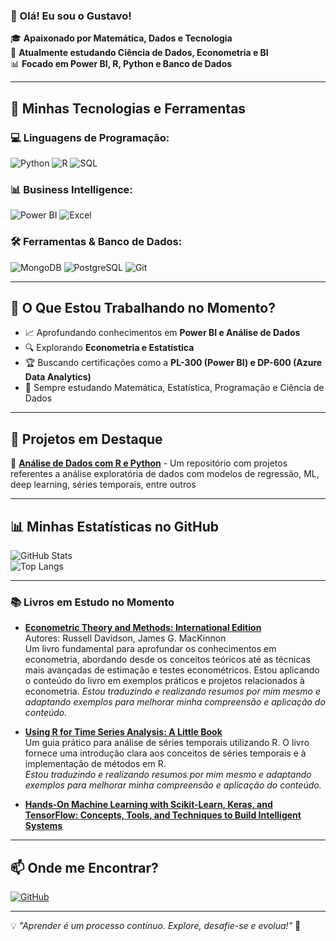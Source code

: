### 👋 Olá! Eu sou o Gustavo!

🎓 **Apaixonado por Matemática, Dados e Tecnologia**  
🚀 **Atualmente estudando Ciência de Dados, Econometria e BI**  
📊 **Focado em Power BI, R, Python e Banco de Dados**  

---

## 📌 **Minhas Tecnologias e Ferramentas**

### 💻 Linguagens de Programação:
![Python](https://img.shields.io/badge/Python-3776AB?style=for-the-badge&logo=python&logoColor=white)
![R](https://img.shields.io/badge/R-276DC3?style=for-the-badge&logo=r&logoColor=white)
![SQL](https://img.shields.io/badge/SQL-4479A1?style=for-the-badge&logo=postgresql&logoColor=white)

### 📊 Business Intelligence:
![Power BI](https://img.shields.io/badge/Power%20BI-F2C811?style=for-the-badge&logo=powerbi&logoColor=black)
![Excel](https://img.shields.io/badge/Excel-217346?style=for-the-badge&logo=microsoft-excel&logoColor=white)

### 🛠️ Ferramentas & Banco de Dados:
![MongoDB](https://img.shields.io/badge/MongoDB-47A248?style=for-the-badge&logo=mongodb&logoColor=white)
![PostgreSQL](https://img.shields.io/badge/PostgreSQL-336791?style=for-the-badge&logo=postgresql&logoColor=white)
![Git](https://img.shields.io/badge/Git-F05032?style=for-the-badge&logo=git&logoColor=white)

---

## 🚀 **O Que Estou Trabalhando no Momento?**
- 📈 Aprofundando conhecimentos em **Power BI e Análise de Dados**
- 🔍 Explorando **Econometria e Estatística**
- 🏆 Buscando certificações como a **PL-300 (Power BI) e DP-600 (Azure Data Analytics)**
- 📖 Sempre estudando Matemática, Estatística, Programação e Ciência de Dados

---

## 📂 **Projetos em Destaque**

🔹 [**Análise de Dados com R e Python**](https://github.com/dataexpert0/Data-Analysis-Study) - Um repositório com projetos referentes a análise exploratória de dados com modelos de regressão, ML, deep learning, séries temporais, entre outros

---

## 📊 **Minhas Estatísticas no GitHub**
![GitHub Stats](https://github-readme-stats.vercel.app/api?username=dataexpert0&show_icons=true&theme=radical)  
![Top Langs](https://github-readme-stats.vercel.app/api/top-langs/?username=dataexpert0&layout=compact&theme=radical)

---

### 📚 Livros em Estudo no Momento

- **[Econometric Theory and Methods: International Edition](https://www.amazon.com/Econometric-Theory-Methods-International-MacKinnon/dp/0195391055)**  
  Autores: Russell Davidson, James G. MacKinnon  
  Um livro fundamental para aprofundar os conhecimentos em econometria, abordando desde os conceitos teóricos até as técnicas mais avançadas de estimação e testes econométricos. Estou aplicando o conteúdo do livro em exemplos práticos e projetos relacionados à econometria.
  *Estou traduzindo e realizando resumos por mim mesmo e adaptando exemplos para melhorar minha compreensão e aplicação do conteúdo.*

- **[Using R for Time Series Analysis: A Little Book](https://a-little-book-of-r-for-time-series.readthedocs.io/en/latest/src/timeseries.html)**  
  Um guia prático para análise de séries temporais utilizando R. O livro fornece uma introdução clara aos conceitos de séries temporais e à implementação de métodos em R.  
  *Estou traduzindo e realizando resumos por mim mesmo e adaptando exemplos para melhorar minha compreensão e aplicação do conteúdo.*

- **[Hands-On Machine Learning with Scikit-Learn, Keras, and TensorFlow: Concepts, Tools, and Techniques to Build Intelligent Systems](https://www.amazon.com/Hands-Machine-Learning-Scikit-Learn-TensorFlow/dp/1098125975)**  

---

## 📫 **Onde me Encontrar?**
[![GitHub](https://img.shields.io/badge/GitHub-100000?style=for-the-badge&logo=github&logoColor=white)](https://github.com/dataexpert0/)

---

💡 *"Aprender é um processo contínuo. Explore, desafie-se e evolua!"* 🚀
